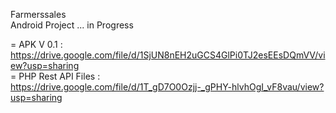 Farmerssales
<br>
Android Project ... in Progress <br>

= APK V 0.1 : <br> 
  https://drive.google.com/file/d/1SjUN8nEH2uGCS4GlPi0TJ2esEEsDQmVV/view?usp=sharing
<br>
= PHP Rest API Files : <br> 
  https://drive.google.com/file/d/1T_gD7O0Ozjj-_gPHY-hlvhOgI_vF8vau/view?usp=sharing
